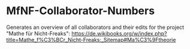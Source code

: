 # MfNF-Collaborator-Numbers
Generates an overview of all collaborators and their edits for the project "Mathe für Nicht-Freaks": https://de.wikibooks.org/w/index.php?title=Mathe_f%C3%BCr_Nicht-Freaks:_Sitemap#Ma%C3%9Ftheorie
